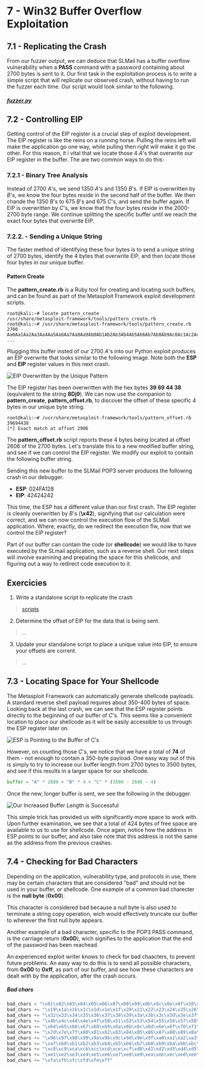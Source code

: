 # 7 - Win32 Buffer Overflow Exploitation

## 7.1 - Replicating the Crash

From our fuzzer output, we can deduce that SLMail has a buffer overflow vulnerability when a **PASS** command with a password containing about 2700 bytes is sent to it. Our first task in the exploitation process is to write a simple script that will replicate our observed crash, without having to run the fuzzer each time. Our script would look similar to the following.

##### [fuzzer.py]()

## 7.2 - Controlling EIP

Getting control of the EIP register is a crucial step of exploit development. The EIP register is like the reins on a running horse. Pulling the reins left will make the application go one way, while pulling then right will make it go the other. For this reason, it i vital that we locate those 4 *A*'s that overwrite our EIP register in the buffer. The are two common ways to do this:

### 7.2.1 - Binary Tree Analysis

Instead of 2700 *A*'s, we send 1350 *A*'s and 1350 *B*'s. If EIP is overwritten by *B*'s, we know the four bytes reside in the second half of the buffer. We then chande the 1350 *B*'s to 675 *B*'s and 675 *C*'s, and send the buffer again. If EIP is overwritten by *C*'s, we know that the four bytes reside in the 2000-2700 byte range. We continue splitting the specific buffer until we reach the exact four bytes that overwrite EIP.

### 7.2.2. - Sending a Unique String

The faster method of identifying these four bytes is to send a unique string of 2700 bytes, identify the 4 bytes that overwrite EIP, and then locate those four bytes in our unique buffer.

#### **Pattern Create**

The **pattern_create.rb** is a Ruby tool for creating and locating such buffers, and can be found as part of the Metasploit Framework exploit development scripts.

```
root@kali:~# locate pattern_create
/usr/share/metasploit-framework/tools/pattern_create.rb
root@kali:~# /usr/share/metasploit-framework/tools/pattern_create.rb 2700
Aa0Aa1Aa2Aa3Aa4Aa5Aa6Aa7Aa8Aa9Ab0Ab1Ab2Ab3Ab4Ab5Ab6Ab7Ab8Ab9Ac0Ac1Ac2Ac3A	
...
```

Plugging this buffer insted of our 2700 *A*'s into our Python exploit produces an EIP overwrite that looks similar to the following image. Note both the  **ESP** and **EIP** register values in this next crash.

![ EIP  Overwritten  by  the  Unique  Pattern](https://image.ibb.co/cYS5C7/01.png)

The EIP register has been overwritten with the hex bytes **39 69 44 38** (equivalent to the string **8Dj9**). We can now use the companion to **pattern_create**, **pattern_offset.rb**, to discover the offset of these specific 4 bytes in our unique byte string.

```
root@kali:~# /usr/share/metasploit-framework/tools/pattern_offset.rb 39694438
[*] Exact match at offset 2906
```

The **pattern_offset.rb** script reports these 4 bytes being located at offset 2606 of the 2700 bytes. Let's translate this to a new modified buffer string, and see if we can control the EIP register. We modify our exploit to contain the following buffer string.

Sending this new buffer to the SLMail POP3 server produces the following crash in our debugger.

* **ESP**: 024FA128
* **EIP**: 42424242

This time, the ESP has a different value than our first crash. The EIP register is cleanly overwritten by *B*'s (**\x42**), signifying that our calculation were correct, and we can now control the execution flow of the SLMail application. Where, exactly, do we redirect the execution flw, now that we control the EIP register?

Part of our buffer can contain the code (or **shellcode**) we would like to have executed by the SLmail application, such as a reverse shell. Our next steps will involve examining and prepating the space for this shellcode, and figuring out a way to redirect code execution to it.

## Exercicies

1. Write a standalone script to replicate the crash

> [scripts](https://github.com/cdojo/OSCP/tree/master/07-Win32%20Buffer%20Overflow%20Exploitation/scripts)

2. Determine the offset of EIP for the data that is being sent.

> ...

3. Update your standalone script to place a unique value into EIP, to ensure your offsets are corrent.

> ...

## 7.3 - Locating Space for Your Shellcode

The Metasploit Framework can automatically generate shellcode payloads. A standard reverse shell payload requires about 350-400 bytes of space. Looking back at the last crash, we can see that the ESP register points directly to the beginning of our buffer of *C*'s. This seems like a convenient location to place our shellcode as it will be easily accessible to us through the ESP register later on.

![ESP is Pointing to the Buffer of Cʹs](https://image.ibb.co/gMLLen/02.png)

However, on counting those *C*'s, we notice that we have a total of **74** of them - not enough to contain a 350-byte payload. One easy way out of this is simply to try to increase our buffer length from 2700 bytes to 3500 bytes, and see if this results in a larger space for our shellcode.

```python
buffer = "A" * 2606 + "B" * 4 + "C" * (3500 - 2606 - 4)
```

Once the new, longer buffer is sent, we see the following in the debugger.

![Our Increased Buffer Length is Successful](https://preview.ibb.co/kdzDX7/03.png)

This simple trick has provided us with significantly more space to work with. Upon further examination, we see that a total of 424 bytes of free space are available to us to use for shellcode. Once again, notice how the address in ESP points to our buffer, and also take note that this address is not the same as the address from the previous crashes.

## 7.4 - Checking for Bad Characters

Depending on the application, vulnerability type, and protocols in use, there may be certain characters that are considered "bad" and should not be used in your buffer, or shellcode. One example of a common bad charecter is the **null byte** (**0x00**).

This character is considered bad because a null byte is also used to terminate a string copy operation, wich would effectively truncate our buffer to wherever the first null byte appears.

Another example of a bad character, specific to the POP3 PASS command, is the carriage return (**0x0D**), wich signifies to the application that the end of the password has been reachead.

An experienced exploit writer knows to check for bad chaacters, to prevent future problems. An easy way to do this is to send all possible characters, from **0x00** to **0xff**, as part of our buffer, and see how these characters are dealt with by the application, after the crash occurs.

##### Bad chars

```python
bad_chars = "\x01\x02\x03\x04\x05\x06\x07\x08\x09\x0b\x0c\x0e\x0f\x10\x11\x12\x13\x14\x15\x16\x17\x18"
bad_chars += "\x19\x1a\x1b\x1c\x1d\x1e\x1f\x20\x21\x22\x23\x24\x25\x26\x27\x28\x29\x2a\x2b\x2c\x2d\x2e\x2f\x30\x31"
bad_chars += "\x32\x33\x34\x35\x36\x37\x38\x39\x3a\x3b\x3c\x3d\x3e\x3f\x40\x41\x42\x43\x44\x45\x46\x47\x48\x49\x4a"
bad_chars += "\x4b\x4c\x4d\x4e\x4f\x50\x51\x52\x53\x54\x55\x56\x57\x58\x59\x5a\x5b\x5c\x5d\x5e\x5f\x60\x61\x62\x63"
bad_chars += "\x64\x65\x66\x67\x68\x69\x6a\x6b\x6c\x6d\x6e\x6f\x70\x71\x72\x73\x74\x75\x76\x77\x78\x79\x7a\x7b\x7c"
bad_chars += "\x7d\x7e\x7f\x80\x81\x82\x83\x84\x85\x86\x87\x88\x89\x8a\x8b\x8c\x8d\x8e\x8f\x90\x91\x92\x93\x94\x95"
bad_chars += "\x96\x97\x98\x99\x9a\x9b\x9c\x9d\x9e\x9f\xa0\xa1\xa2\xa3\xa4\xa5\xa6\xa7\xa8\xa9\xaa\xab\xac\xad\xae"
bad_chars += "\xaf\xb0\xb1\xb2\xb3\xb4\xb5\xb6\xb7\xb8\xb9\xba\xbb\xbc\xbd\xbe\xbf\xc0\xc1\xc2\xc3\xc4\xc5\xc6\xc7"
bad_chars += "\xc8\xc9\xca\xcb\xcc\xcd\xce\xcf\xd0\xd1\xd2\xd3\xd4\xd5\xd6\xd7\xd8\xd9\xda\xdb\xdc\xdd\xde\xdf\xe0"
bad_chars += "\xe1\xe2\xe3\xe4\xe5\xe6\xe7\xe8\xe9\xea\xeb\xec\xed\xee\xef\xf0\xf1\xf2\xf3\xf4\xf5\xf6\xf7\xf8\xf9"
bad_chars += "\xfa\xfb\xfc\xfd\xfe\xff"
```